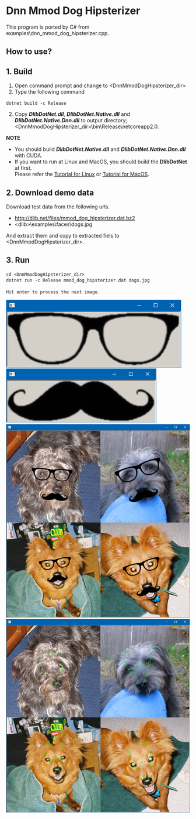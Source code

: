 ﻿# Dnn Mmod Dog Hipsterizer
 
This program is ported by C# from examples\dnn_mmod_dog_hipsterizer.cpp.

## How to use?

## 1. Build

1. Open command prompt and change to &lt;DnnMmodDogHipsterizer_dir&gt;
1. Type the following command
````
dotnet build -c Release
````
2. Copy ***DlibDotNet.dll***, ***DlibDotNet.Native.dll*** and ***DlibDotNet.Native.Dnn.dll*** to output directory; &lt;DnnMmodDogHipsterizer_dir&gt;\bin\Release\netcoreapp2.0.

**NOTE**  
- You should build ***DlibDotNet.Native.dll*** and ***DlibDotNet.Native.Dnn.dll*** with CUDA.
- If you want to run at Linux and MacOS, you should build the **DlibDotNet** at first.  
Please refer the [Tutorial for Linux](https://github.com/takuya-takeuchi/DlibDotNet/wiki/Tutorial-for-Linux) or [Tutorial for MacOS](https://github.com/takuya-takeuchi/DlibDotNet/wiki/Tutorial-for-MacOS).

## 2. Download demo data

Download test data from the following urls.

- http://dlib.net/files/mmod_dog_hipsterizer.dat.bz2
- &lt;dlib&gt;\examples\faces\dogs.jpg

And extract them and copy to extracted fiels to &lt;DnnMmodDogHipsterizer_dir&gt;.

## 3. Run

````
cd <DnnMmodDogHipsterizer_dir>
dotnet run -c Release mmod_dog_hipsterizer.dat dogs.jpg

Hit enter to process the next image.
````

![Dog](images/1.png "Dog")
![Dog](images/2.png "Dog")
![Dog](images/3.png "Dog")
![Dog](images/4.png "Dog")